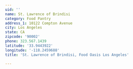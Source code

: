 ```yaml
---
uid: ''
name: St. Lawrence of Brindisi
category: Food Pantry
address_1: 10122 Compton Avenue
city: Los Angeles
state: CA
zipcode: '90002'
phone: 323.567.1439
latitude: '33.9443922'
longitude: '-118.2459688'
title: 'St. Lawrence of Brindisi, Food Oasis Los Angeles'

---
```

